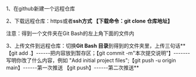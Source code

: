 1、在github新建一个远程仓库





2、下载远程仓库：https或者**ssh方式  【下载命令：git clone 仓库地址】**

注意：得到一个文件夹在Git Bash的左上角下面的文件内



3、上传文件到远程仓库：切换**Git Bash 目录**到得到的文件夹里，上传三句话**【git add .】------把内容放到暂存区；【git commit -m"本次提交说明"】-------写明你改了什么内容，例如 "Add initial project files";【git push -u origin main】------第一次推送  【git push】------第二次推送**

